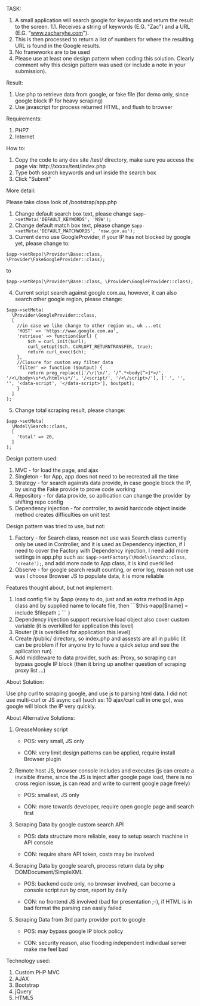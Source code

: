 TASK:

1. A small application will search google for keywords and return the result to the
   screen.
1.1. Receives a string of keywords (E.G. "Zac") and a URL (E.G. "www.zacharyhe.com").
2. This is then processed to return a list of numbers for where the resulting URL is
   found in the Google results.
3. No frameworks are to be used
4. Please use at least one design pattern when coding this solution. Clearly comment
   why this design pattern was used (or include a note in your submission).

Result:

1. Use php to retrieve data from google, or fake file (for demo only, since google
   block IP for heavy scraping)
2. Use javascript for process returned HTML, and flush to browser

Requirements:

1. PHP7
2. Internet

How to:

1. Copy the code to any dev site /test/ directory, make sure you access the page via: http://xxxxx/test/index.php
2. Type both search keywords and url inside the search box
3. Click "Submit"

More detail:

Please take close look of /bootstrap/app.php

1. Change default search box text, please change ```$app->setMeta('DEFAULT_KEYWORDS', 'NSW');```
2. Change default match box text, please change ```$app->setMeta('DEFAULT_MATCHWORDS', 'nsw.gov.au');```
3. Current demo use GoogleProvider, if your IP has not blocked by google yet, please change to:
```
$app->setRepo(\Provider\Base::class, \Provider\FakeGoogleProvider::class);
```
to
```
$app->setRepo(\Provider\Base::class, \Provider\GoogleProvider::class);
```
4. Current script search against google.com.au, however, it can also search other google region, please change:
```
$app->setMeta(
  \Provider\GoogleProvider::class,
  [
    //in case we like change to other region us, uk ...etc
    'HOST' => 'https://www.google.com.au',
    'retrieve' => function($url) {
        $ch = curl_init($url);
        curl_setopt($ch, CURLOPT_RETURNTRANSFER, true);
        return curl_exec($ch);
    },
    //Closure for custom way filter data
    'filter' => function ($output) {
        return preg_replace(['/\r|\n/', '/^.*<body[^>]*>/', '/<\/body>\s*<\/html>\s*/', '/<script/', '/<\/script>/'], [' ', '', '', '<data-script', '</data-script>'], $output);
    }
  ]
);
```
5. Change total scraping result, please change:
```
$app->setMeta(
  \Model\Search::class,
  [
    'total' => 20,
  ]
);
```

Design pattern used:

1. MVC - for load the page, and ajax
2. Singleton - for App, app does not need to be recreated all the time
3. Strategy - for search againsts data provide, in case google block the IP, by using the Fake provide to prove code working
4. Repository - for data provide, so apllication can change the provider by shifting repo config
5. Dependency injection - for controller, to avoid hardcode object inside method creates difficulties on unit test

Design pattern was tried to use, but not:

1. Factory - for Search class, reason not use was Search class currently only be
   used in Controller, and it is used as Dependency injection, if I need to cover
   the Factory with Dependency injection, I need add more settings in app.php such
   as: ```$app->setFactory(\Model\Search::class, 'create');```, and add more code
   to App class, it is kind overkilled
2. Observe - for google search result counting, or error log, reason not use was I
   choose Browser JS to populate data, it is more reliable

Features thought about, but not implement:

1. load config file by $app (easy to do, just and an extra method in App class and
   by supplied name to locate file, then ```$this->app[$name] = include $filepath；``` )
2. Dependency injection support recursive load object also cover custom variable
   (it is overkilled for application this level)
3. Router (it is overkilled for application this level)
4. Create /public/ directory, so index.php and assests are all in public (it can be
   problem if for anyone try to have a quick setup and see the apllication run)
5. Add middleware to data provider, such as: Proxy, so scraping can bypass google IP 
   block (then it bring up another question of scraping proxy list ...)

About Solution:

Use php curl to scraping google, and use js to parsing html data. I did not use 
multi-curl or JS async call (such as: 10 ajax/curl call in one go), was google will 
block the IP very quickly.

About Alternative Solutions:

1. GreaseMonkey script

   - POS: very small, JS only
   
   - CON: very limit design patterns can be applied, require install Browser plugin
   
2. Remote host JS, browser console includes and executes (js can create a invisible
   iframe, since the JS is inject after google page load, there is no cross region
   issue, js can read and write to current google page freely)
   
   - POS: smallest, JS only
   
   - CON: more towards developer, require open google page and search first
   
3. Scraping Data by google custom search API

   - POS: data structure more reliable, easy to setup search machine in API console
   
   - CON: require share API token, costs may be involved
   
4. Scraping Data by google search, process return data by php DOMDocument/SimpleXML

   - POS: backend code only, no browser involved, can become a console script run by
   cron, report by daily
   
   - CON: no frontend JS involved (bad for presentation ;-\), if HTML is in bad format
   the parsing can easily failed
   
5. Scraping Data from 3rd party provider port to google

   - POS: may bypass google IP block policy
   
   - CON: security reason, also flooding independent individual server make me feel
   bad

Technology used:

1. Custom PHP MVC
2. AJAX
4. Bootstrap
5. jQuery
6. HTML5